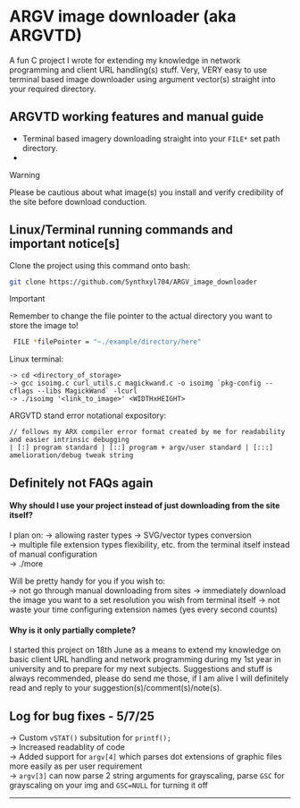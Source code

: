 
# ARGV image downloader (aka ARGVTD)
A fun C project I wrote for extending my knowledge in network programming and client URL handling(s) stuff.
Very, VERY easy to use terminal based image downloader using argument vector(s) straight into your required directory.

## ARGVTD working features and manual guide
- Terminal based imagery downloading straight into your `FILE*` set path directory.
- 

> [!WARNING]
> Please be cautious about what image(s) you install and verify credibility of the site before download conduction.

## Linux/Terminal running commands and important notice[s]

Clone the project using this command onto bash:

```bash
git clone https://github.com/Synthxyl704/ARGV_image_downloader
```

> [!IMPORTANT]
> Remember to change the file pointer to the actual directory you want to store the image to!
> ```bash
>  FILE *filePointer = "~./example/directory/here"
> ```

Linux terminal:
```
-> cd <directory_of_storage>
-> gcc isoimg.c curl_utils.c magickwand.c -o isoimg `pkg-config --cflags --libs MagickWand` -lcurl
-> ./isoimg '<link_to_image>' <WIDTHxHEIGHT>
```

ARGVTD stand error notational expository:
```
// follows my ARX compiler error format created by me for readability and easier intrinsic debugging
| [:] program standard | [::] program + argv/user standard | [:::] amelioration/debug tweak string       
```

## Definitely not FAQs again

#### Why should I use your project instead of just downloading from the site itself?

I plan on:
-> allowing raster types -> SVG/vector types conversion <br>
-> multiple file extension types flexibility, etc. from the terminal itself instead of manual configuration <br>
-> ./more <br>

Will be pretty handy for you if you wish to: <br>
-> not go through manual downloading from sites
-> immediately download the image you want to a set resolution you wish from terminal itself
-> not waste your time configuring extension names (yes every second counts)

#### Why is it only partially complete?

I started this project on 18th June as a means to extend my knowledge on basic client URL handling and network programming during my 1st year in university and to prepare for my next subjects.
Suggestions and stuff is always recommended, please do send me those, if I am alive I will definitely read and reply to your suggestion(s)/comment(s)/note(s).

## Log for bug fixes - 5/7/25

-> Custom `vSTAT()` subsitution for `printf();` <br>
-> Increased readablity of code <br>
-> Added support for `argv[4]` which parses dot extensions of graphic files more easily as per user requirement <br>
-> `argv[3]` can now parse 2 string arguments for grayscaling, parse `GSC` for grayscaling on your img and `GSC=NULL` for turning it off <br>

<hr>
